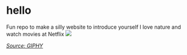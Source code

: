 # hello
Fun repo to make a silly website to introduce yourself
I love nature and watch movies at Netflix
![]([https://media.giphy.com/media/PCEbeozRqxFaU/giphy.gif])

*[Source: GIPHY](https://media.giphy.com/media/PCEbeozRqxFaU/giphy.gif])*
